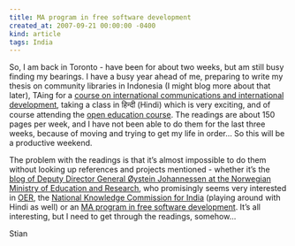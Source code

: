 ```yaml
---
title: MA program in free software development
created_at: 2007-09-21 00:00:00 -0400
kind: article
tags: India
---
```


So, I am back in Toronto - have been for about two weeks, but am still
busy finding my bearings. I have a busy year ahead of me, preparing to
write my thesis on community libraries in Indonesia (I might blog more
about that later), TAing for a [course on international communications
and international
development](http://www.utsc.utoronto.ca/~chan/istb01), taking a class
in हिन्दी (Hindi) which is very exciting, and of course attending the
[open education
course](http://opencontent.org/wiki/index.php?title=Intro_Open_Ed_Syllabus).
The readings are about 150 pages per week, and I have not been able to
do them for the last three weeks, because of moving and trying to get my
life in order… So this will be a productive weekend.

The problem with the readings is that it’s almost impossible to do them
without looking up references and projects mentioned - whether it’s the
[blog of Deputy Director General Øystein Johannessen at the Norwegian
Ministry of Education and Research](http://oysteinj.typepad.com/), who
promisingly seems very interested in
[OER](http://en.wikipedia.org/wiki/Open_educational_resources), the
[National Knowledge Commission for
India](http://knowledgecommission.gov.in/) (playing around with Hindi as
well) or an [MA program in free software
development](http://oss2005.case.unibz.it/Papers/OES/EK3.pdf). It’s all
interesting, but I need to get through the readings, somehow…

Stian
